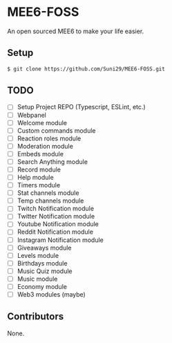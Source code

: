 # MEE6-FOSS
An open sourced MEE6 to make your life easier.

## Setup

```bash
$ git clone https://github.com/Suni29/MEE6-FOSS.git
```

## TODO

- [ ] Setup Project REPO (Typescript, ESLint, etc.)
- [ ] Webpanel
- [ ] Welcome module
- [ ] Custom commands module
- [ ] Reaction roles module
- [ ] Moderation module
- [ ] Embeds module
- [ ] Search Anything module
- [ ] Record module
- [ ] Help module
- [ ] Timers module
- [ ] Stat channels module
- [ ] Temp channels module
- [ ] Twitch Notification module
- [ ] Twitter Notification module
- [ ] Youtube Notification module
- [ ] Reddit Notification module
- [ ] Instagram Notification module
- [ ] Giveaways module
- [ ] Levels module
- [ ] Birthdays module
- [ ] Music Quiz module
- [ ] Music module
- [ ] Economy module
- [ ] Web3 modules (maybe)

## Contributors
None.
